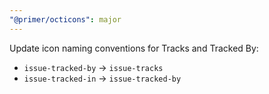 ```yaml
---
"@primer/octicons": major
---
```


Update icon naming conventions for Tracks and Tracked By:

- `issue-tracked-by` → `issue-tracks`
- `issue-tracked-in` → `issue-tracked-by`
